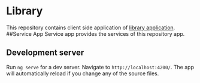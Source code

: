 # Library

This repository contains client side application of [library application](https://github.com/ismailmuratkarakose/library).
##Service App
Service app provides the services of this repository app.
## Development server

Run `ng serve` for a dev server. Navigate to `http://localhost:4200/`. The app will automatically reload if you change any of the source files.
